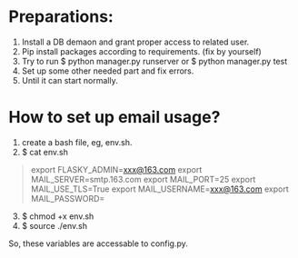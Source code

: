 Preparations:
=============

1. Install a DB demaon and grant proper access to related user.
2. Pip install packages according to requirements. (fix by yourself)
3. Try to run $ python manager.py runserver
   or $ python manager.py test
4. Set up some other needed part and fix errors.
5. Until it can start normally.


How to set up email usage?
==========================

1. create a bash file, eg, env.sh.
2. $ cat env.sh
> export FLASKY_ADMIN=xxx@163.com
export MAIL_SERVER=smtp.163.com
export MAIL_PORT=25
export MAIL_USE_TLS=True
export MAIL_USERNAME=xxx@163.com
export MAIL_PASSWORD=<Shou Quan Ma>

3. $ chmod +x env.sh
4. $ source ./env.sh

So, these variables are accessable to config.py.

